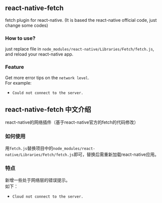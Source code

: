 ## react-native-fetch
fetch plugin for react-native. (It is based the react-native official code, just change some codes)

### How to use?
just replace file in `node_modules/react-native/Libraries/Fetch/fetch.js`, and reload your react-native app.

### Feature
Get more error tips on the `network level`.     
For example:    
- `Could not connect to the server.`


## react-native-fetch 中文介绍
react-native的网络插件（基于react-native官方的fetch的代码修改）

### 如何使用
用`fetch.js`替换项目中的`node_modules/react-native/Libraries/Fetch/fetch.js`即可，替换后需重新加载react-native应用。

### 特点
新增一些处于网络层的错误提示。    
如下：    
- `Cloud not connect to the server.`

